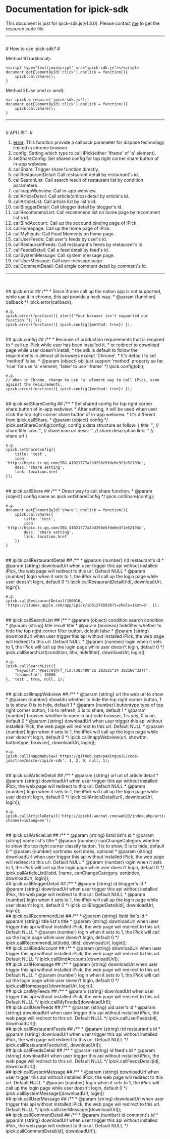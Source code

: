 # Documentation for ipick-sdk #

This document is just for ipick-sdk.js(v1.3.0). Please contact [me](mailto:pakinguo@tencent.com) to get the resource code file.

----------

<br>
# How to use ipick-sdk? #

Method 1(Traditional):

    <script type="text/javascript" src="ipick-sdk.js"></script>
	document.getElementById('click').onclick = function(){
		ipick.callShare();
	}

Method 2(Use cmd or amd):

    var ipick = require('ipick-sdk.js');
	document.getElementById('click').onclick = function(){
		ipick.callShare();
	}


----------

<br>
# API LIST: #

1. [error](#ipick.error): This function provide a callback parameter for dispose technology limited in chrome browser.
2. config: Setting which type to call iPick(either 'iframe' of 'a' element).
3. setShareConfig: Set shared config for top right corner share button of in-app webview.
4. callShare: Trigger share function directly.
5. callRestaurantDetail: Call restaurant detail by restaurant's id.
6. callSearchList: Call search result of restaurant list by condition parameters.
7. callInappWebview: Call in-app webview.
8. callArticleDetail: Call article(critics) detail by article's id.
9. callArticleList: Call article list by list's id.
10. callBloggerDetail: Call blogger detail by blogger's id.
11. callRecommendList: Call recommend list on home page by recomment list's id.
12. callBindAccount: Call up the accound binding page of iPick.
13. callHomepage: Call up the home page of iPick.
14. callMyFeeds: Call Food Moments on home page.
15. callUserFeeds: Call user's feeds by user's id.
16. callRestaurantFeeds: Call restaurant's feeds by restaurant's id.
17. callFeedsDetail: Call a feed detail by feed's id.
18. callSystemMessage: Call system message page.
19. callUserMessage: Call user message page.
20. callCommentDetail: Call single comment detail by comment's id.


----------
<br>

<br>
## ipick.error ##
	/**
 	 * Since iframe call up the nation app is not supported, while use it in chrome, this api provide a hack way.
 	 * @param {function} callback
 	 */
    ipick.error(callback);

	e.g.
	ipick.error(function(){ alert("Your borwser isn't supported our function!"); });
	ipick.error(function(){ ipick.config({method: true}) });

<br>
## ipick.config ##
	/**
	 * Because of production requirements that is required to 
	 * call up iPick while user has been installed it, 
	 * or redirect to download page while user doesn't install,
	 * the sdk is default to follow the requirements in almost all browsers except 'Chrome'.
	 * It's default to set 'method' false.
 	 * @param {object} obj just support 'method' property so far. 'true' for use 'a' element, 'false' to use 'iframe'
 	 */
	ipick.config(obj); 

	e.g.
	// When in Chrome, change to use 'a' element way to call iPick, even against the requirements.
	ipick.error(function(){ ipick.config({method: true}) }); 

<br>
## ipick.setShareConfig ##
    /**
     * Set shared config for top right corner share button of in-app webview.
     * After setting, it will be used when user click the top right corner share button of in-app webview.
     * It's different from ipick.callShare.
     * @param {object} config
     */
    ipick.setShareConfig(config);
	config's data structure as follow:
	{
		title: '',	// share title
		icon: '',	// share icon url
		desc: '',	// share description
		link: ''	// share url
	}

	e.g.
	ipick.setShareConfig({
		title: 'test',
		icon: 'http://htpic.tc.qq.com/IBG_41021777a2b3298e5fde0e3f1e52103c',
		desc: 'share setting',
		link: location.href
	});

<br>
## ipick.callShare ##
	/**
	 * Direct way to call share function.
	 * @param {object} config same as ipick.setShareConfig
	 */
	ipick.callShare(config);
	
	e.g.
	document.getElementById('share').onclick = function(){
		ipick.callShare({
			title: 'test',
			icon: 'http://htpic.tc.qq.com/IBG_41021777a2b3298e5fde0e3f1e52103c',
			desc: 'share setting',
			link: location.href
		})
	}

<br>
## ipick.callRestaurantDetail ##
    /**
     * @param {number} rid restaurant's id
     * @param {string} downloadUrl when user trigger this api without installed iPick, the web page will redirect to this url. Default NULL
     * @param {number} login when it sets to 1, the iPick will call up the login page while user doesn't login, default 0
     */
    ipick.callRestaurantDetail(rid[, downloadUrl, login]);

	e.g.
	ipick.callRestaurantDetail(100016, 'https://itunes.apple.com/app/ipick/id912765938?l=zh&ls=1&mt=8', 1);

<br>
## ipick.callSearchList ##
    /**
     * @param {object} condition search condition
     * @param {string} title result title
     * @param {boolean} hidefilter whether to hide the top right corner filter button, default false
     * @param {string} downloadUrl when user trigger this api without installed iPick, the web page will redirect to this url. Default NULL
     * @param {number} login when it sets to 1, the iPick will call up the login page while user doesn't login, default 0
     */
    ipick.callSearchList(condition, title, hidefilter[, downloadUrl, login]);

	e.g.
	ipick.callSearchList({
        "keyword":"@secret@(f_rid:(303480^35 303521^34 303366^33))",
        "channelid": 10000
    }, 'test', true, null, 1);

<br>
## ipick.callInappWebview ##
	/**
	 * @param {string} url the web url to show
	 * @param {number} showbtn whether to hide the top right corner button, 1 is to show, 0 is to hide, default 1
	 * @param {number} buttontype type of top right corner button, 1 is to refresh, 2 is to share, default 1
	 * @param {number} browser whether to open in out-side browser, 1 is yes, 0 is no, default 0
	 * @param {string} downloadUrl when user trigger this api without installed iPick, the web page will redirect to this url. Default NULL
	 * @param {number} login when it sets to 1, the iPick will call up the login page while user doesn't login, default 0
	 */
	ipick.callInappWebview(url, showbtn, buttontype, browser[, downloadUrl, login]);

	e.g.
	ipick.callInappWebview('https://github.com/pakinguoJS/code-job/tree/master/ipick-sdk', 1, 2, 0, null, 1);

<br>
## ipick.callArticleDetail ##
    /**
     * @param {string} url url of article detail
     * @param {string} downloadUrl when user trigger this api without installed iPick, the web page will redirect to this url. Default NULL
     * @param {number} login when it sets to 1, the iPick will call up the login page while user doesn't login, default 0
     */
    ipick.callArticleDetail(url[, downloadUrl, login]);

	e.g.
	ipick.callArticleDetail('http://ipick1.wechat.com/web23/index.php/article/detail/348?channel=1&lang=en');

<br>
## ipick.callArticleList ##
    /**
     * @param {string} listid list's id
     * @param {string} name list's title
     * @param {number} canChangeCategory whether to show the top right corner classify button, 1 is to show, 0 is to hide, default 0
     * @param {number} sortindex sort index, optional
     * @param {string} downloadUrl when user trigger this api without installed iPick, the web page will redirect to this url. Default NULL
     * @param {number} login when it sets to 1, the iPick will call up the login page while user doesn't login, default 0
     */
    ipick.callArticleList(listid, [name, canChangeCategory, sortindex, downloadUrl, login]);

<br>
## ipick.callBloggerDetail ##
    /**
     * @param {string} id blogger's id
     * @param {string} downloadUrl when user trigger this api without installed iPick, the web page will redirect to this url. Default NULL
     * @param {number} login when it sets to 1, the iPick will call up the login page while user doesn't login, default 0
     */
    ipick.callBloggerDetail(id[, downloadUrl, login]);


<br>
## ipick.callRecommendList ##
    /**
     * @param {string} listid list's id
     * @param {string} title list's title
     * @param {string} downloadUrl when user trigger this api without installed iPick, the web page will redirect to this url. Default NULL
     * @param {number} login when it sets to 1, the iPick will call up the login page while user doesn't login, default 0
     */
    ipick.callRecommendList(listid, title[, downloadUrl, login]);


<br>
## ipick.callBindAccount ##
    /**
     * @param {string} downloadUrl when user trigger this api without installed iPick, the web page will redirect to this url. Default NULL
     */
    ipick.callBindAccount([downloadUrl]);


<br>
## ipick.callHomepage ##
	/**
	 * @param {string} downloadUrl when user trigger this api without installed iPick, the web page will redirect to this url. Default NULL
	 * @param {number} login when it sets to 1, the iPick will call up the login page while user doesn't login, default 0
	 */
	ipick.callHomepage([downloadUrl, login]);


<br>
## ipick.callMyFeeds ##
	/**
	 * @param {string} downloadUrl when user trigger this api without installed iPick, the web page will redirect to this url. Default NULL
	 */
	ipick.callMyFeeds([downloadUrl]);


<br>
## ipick.callUserFeeds ##
    /**
     * @param {string} uid user's id
     * @param {string} downloadUrl when user trigger this api without installed iPick, the web page will redirect to this url. Default NULL
     */
    ipick.callUserFeeds(id[, downloadUrl]);


<br>
## ipick.callRestaurantFeeds ##
    /**
     * @param {string} rid restaurant's id
     * @param {string} downloadUrl when user trigger this api without installed iPick, the web page will redirect to this url. Default NULL
     */
    ipick.callRestaurantFeeds(rid[, downloadUrl]);


<br>
## ipick.callFeedsDetail ##
    /**
     * @param {string} id feed's id
     * @param {string} downloadUrl when user trigger this api without installed iPick, the web page will redirect to this url. Default NULL
     */
    ipick.callFeedsDetail(id[, downloadUrl]);


<br>
## ipick.callSystemMessage ##
    /**
     * @param {string} downloadUrl when user trigger this api without installed iPick, the web page will redirect to this url. Default NULL
     * @param {number} login when it sets to 1, the iPick will call up the login page while user doesn't login, default 0
     */
    ipick.callSystemMessage([downloadUrl, login])


<br>
## ipick.callUserMessage ##
    /**
     * @param {string} downloadUrl when user trigger this api without installed iPick, the web page will redirect to this url. Default NULL
     */
    ipick.callUserMessage([downloadUrl]);


<br>
## ipick.callCommentDetail ##
    /**
     * @param {number} id comment's id
     * @param {string} downloadUrl when user trigger this api without installed iPick, the web page will redirect to this url. Default NULL
     */
    ipick.callCommentDetail(id[, downloadUrl]);


